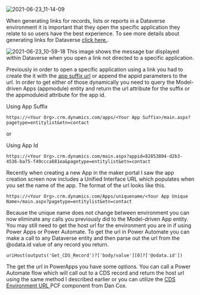 ![2021-06-23_11-14-09](https://user-images.githubusercontent.com/7444929/123127614-727c8980-d418-11eb-9f01-8731c4896e78.png)

When generating links for records, lists or reports in a Dataverse environment it is important that they open the specific application they relate to so users have the best experience. To see more details about generating links for Dataverse [click here.](https://docs.microsoft.com/en-us/dynamics365/customerengagement/on-premises/developer/open-forms-views-dialogs-reports-url?view=op-9-1). 

![2021-06-23_10-59-18](https://user-images.githubusercontent.com/7444929/123127398-3ba67380-d418-11eb-9eff-85b6f39d2ed5.png)
This image shows the message bar displayed within Dataverse when you open a link not directed to a specific application.

Previously in order to open a specific application using a link you had to create the it with the [app suffix url](https://docs.microsoft.com/en-us/dynamics365/customerengagement/on-premises/customize/manage-access-apps-security-roles?view=op-9-1) or append the appid parameters to the url.  In order to get either of those dynamically you need to query the Model-driven Apps (appmodule) entity and return the url attribute for the suffix or the appmoduleid attribute for the app id.

Using App Suffix

``
https://<Your Org>.crm.dynamics.com/apps/<Your App Suffix>/main.aspx?pagetype=entitylist&etn=contact
``

or 

Using App Id

``
https://<Your Org>.crm.dynamics.com/main.aspx?appid=82853804-d2b3-4536-ba75-f49ccca681ea&pagetype=entitylist&etn=contact
``

Recently when creating a new App in the maker portal I saw the app creation screen now includes a Unified Interface URL which populates when you set the name of the app.  The format of the url looks like this.

``
https://<Your Org>.crm.dynamics.com/Apps/uniquename/<Your App Unique Name>/main.aspx?pagetype=entitylist&etn=contact
``

Because the unique name does not change between environment you can now eliminate any calls you previously did to the Model-driven App entity.  You may still need to get the host url for the environment you are in if using Power Apps or Power Automate.  To get the url in Power Automate you can make a call to any Dataverse entity and then parse out the url from the @odata.id value of any record you return.

``
uriHost(outputs('Get_CDS_Record')?['body/value'][0]?['@odata.id'])
``

The get the url in PowerApps you have some options.  You can call a Power Automate flow which will call out to a CDS record and return the host url using the same method I described earlier or you can utilize the [CDS Environment URL ](https://pcf.gallery/cds-environment-url/) PCF component from Dan Cox.
<!--stackedit_data:
eyJoaXN0b3J5IjpbLTEyMjI5NTc1ODcsMTM1MjAxNjA5NiwtNj
M0ODcyMTI5LC04NDM3OTk0NzJdfQ==
-->
